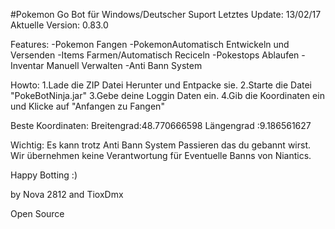 #Pokemon Go Bot für Windows/Deutscher Suport
Letztes Update: 13/02/17
Aktuelle Version: 0.83.0

Features:
-Pokemon Fangen
-PokemonAutomatisch Entwickeln und Versenden
-Items Farmen/Automatisch Reciceln
-Pokestops Ablaufen
-Inventar Manuell Verwalten
-Anti Bann System

Howto:
1.Lade die ZIP Datei Herunter und Entpacke sie.
2.Starte die Datei "PokeBotNinja.jar"
3.Gebe deine Loggin Daten ein.
4.Gib die Koordinaten ein und Klicke auf "Anfangen zu Fangen"

Beste Koordinaten:
Breitengrad:48.770666598
Längengrad :9.186561627

Wichtig:
Es kann trotz Anti Bann System Passieren das du gebannt wirst.
Wir übernehmen keine Verantwortung für Eventuelle Banns von Niantics.

Happy Botting :)

by Nova 2812 and TioxDmx

Open Source


